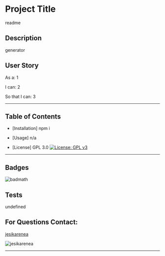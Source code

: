 
  # Project Title
  readme
  
  ## Description 
  generator
  
  ## User Story
  
  As a:
   1 
  
  I can:
   2
   
  So that I can: 
   3

  ---
  
  
  ## Table of Contents
  
  * [Installation] npm i
  
  * [Usage] n/a
  
  * [License] GPL 3.0       [![License: GPL v3](https://img.shields.io/badge/License-GPLv3-blue.svg)](https://www.gnu.org/licenses/gpl-3.0)
  
  
  ---
  
  ## Badges
    
  ![badmath](https://img.shields.io/github/languages/top/nielsenjared/badmath)
  
    
  ## Tests
  undefined


  ## For Questions Contact:

  [jesikarenea](https://github.com/JesikaRenea)


  ![jesikarenea](https://avatars1.githubusercontent.com/u/57422359?v=4)
  
  
  ---
  